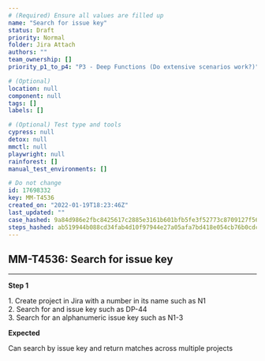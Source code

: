 ```yaml
---
# (Required) Ensure all values are filled up
name: "Search for issue key"
status: Draft
priority: Normal
folder: Jira Attach
authors: ""
team_ownership: []
priority_p1_to_p4: "P3 - Deep Functions (Do extensive scenarios work?)"

# (Optional)
location: null
component: null
tags: []
labels: []

# (Optional) Test type and tools
cypress: null
detox: null
mmctl: null
playwright: null
rainforest: []
manual_test_environments: []

# Do not change
id: 17698332
key: MM-T4536
created_on: "2022-01-19T18:23:46Z"
last_updated: ""
case_hashed: 9a84d986e2fbc8425617c2885e3161b601bfb5fe3f52773c8709127f5662f26285fa10fc83a68baa6de778af30363d2e
steps_hashed: ab519944b088cd34fab4d10f97944e27a05afa7bd418e054cb76b0cdc812d333410aa594097d9136f4e53b04452eee68
---
```


<!-- (Auto-generated) Based on frontmatter's "key" and "name" -->

## MM-T4536: Search for issue key

---

**Step 1**

1\. Create project in Jira with a number in its name such as N1\
2\. Search for and issue key such as DP-44\
3\. Search for an alphanumeric issue key such as N1-3

**Expected**

Can search by issue key and return matches across multiple projects
